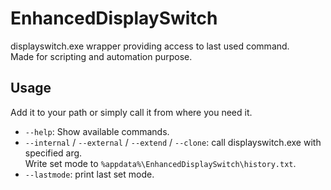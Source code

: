 # EnhancedDisplaySwitch

displayswitch.exe wrapper providing access to last used command.  
Made for scripting and automation purpose.
## Usage

Add it to your path or simply call it from where you need it.

- `--help`: Show available commands.
- `--internal` / `--external` / `--extend` / `--clone`: call displayswitch.exe with specified arg.  
Write set mode to `%appdata%\EnhancedDisplaySwitch\history.txt`.
- `--lastmode`: print last set mode.